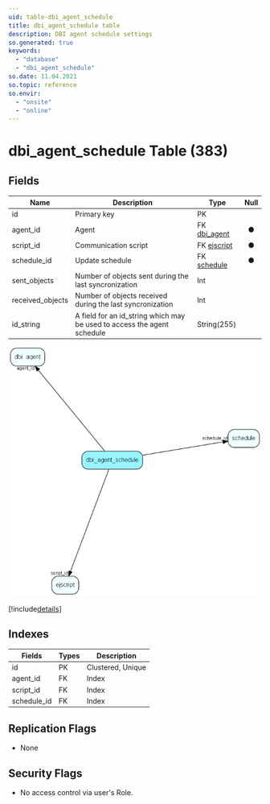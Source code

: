 ```yaml
---
uid: table-dbi_agent_schedule
title: dbi_agent_schedule table
description: DBI agent schedule settings
so.generated: true
keywords:
  - "database"
  - "dbi_agent_schedule"
so.date: 11.04.2021
so.topic: reference
so.envir:
  - "onsite"
  - "online"
---
```


# dbi\_agent\_schedule Table (383)

## Fields

| Name | Description | Type | Null |
|------|-------------|------|:----:|
|id|Primary key|PK| |
|agent\_id|Agent|FK [dbi_agent](dbi-agent.md)|&#x25CF;|
|script\_id|Communication script|FK [ejscript](ejscript.md)|&#x25CF;|
|schedule\_id|Update schedule|FK [schedule](schedule.md)|&#x25CF;|
|sent\_objects|Number of objects sent during the last syncronization|Int| |
|received\_objects|Number of objects received during the last syncronization|Int| |
|id\_string|A field for an id_string which may be used to access the agent schedule|String(255)| |


![dbi_agent_schedule table relationship diagram](./media/dbi_agent_schedule.png)

[!include[details](./includes/dbi-agent-schedule.md)]

## Indexes

| Fields | Types | Description |
|--------|-------|-------------|
|id |PK |Clustered, Unique |
|agent\_id |FK |Index |
|script\_id |FK |Index |
|schedule\_id |FK |Index |

## Replication Flags

* None

## Security Flags

* No access control via user's Role.

